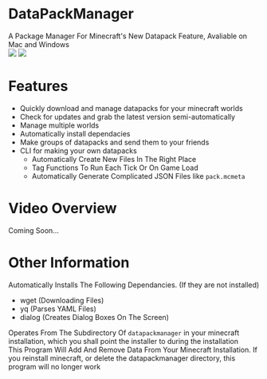 # DataPackManager
A Package Manager For Minecraft's New Datapack Feature, Avaliable on Mac and Windows  
![](https://img.shields.io/badge/Packages-7-success.svg) 
![](https://img.shields.io/github/downloads/blockbusterbpl/datapackmanager/total.svg?label=Downloads&logo=github)
# Features
* Quickly download and manage datapacks for your minecraft worlds
* Check for updates and grab the latest version semi-automatically
* Manage multiple worlds
* Automatically install dependacies
* Make groups of datapacks and send them to your friends
* CLI for making your own datapacks
  - Automatically Create New Files In The Right Place
  - Tag Functions To Run Each Tick Or On Game Load
  - Automatically Generate Complicated JSON Files like `pack.mcmeta`
# Video Overview
Coming Soon...
# Other Information
Automatically Installs The Following Dependancies. (If they are not installed)  
* wget (Downloading Files)  
* yq (Parses YAML Files)  
* dialog (Creates Dialog Boxes On The Screen)  

Operates From The Subdirectory Of `datapackmanager` in your minecraft installation, which you shall point the installer to during the installation  
This Program Will Add And Remove Data From Your Minecraft Installation. If you reinstall minecraft, or delete the datapackmanager directory, this program will no longer work
